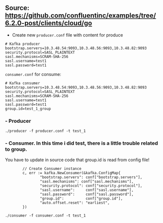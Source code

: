 ## Source: https://github.com/confluentinc/examples/tree/6.2.0-post/clients/cloud/go

- Create new `producer.conf` file with content for produce
```
# Kafka producer
bootstrap.servers=10.3.48.54:9093,10.3.48.56:9093,10.3.48.82:9093
security.protocol=SASL_PLAINTEXT
sasl.mechanisms=SCRAM-SHA-256
sasl.username=test1
sasl.password=test1
```

`consumer.conf` for consume:
```
# Kafka consumer
bootstrap.servers=10.3.48.54:9093,10.3.48.56:9093,10.3.48.82:9093
security.protocol=SASL_PLAINTEXT
sasl.mechanisms=SCRAM-SHA-256
sasl.username=test1
sasl.password=test1
group.id=test_1_group
```
### - Producer
```
./producer -f producer.conf -t test_1
```
### - Consumer. In this time i did test, there is a little trouble related to group. 

You have to update in source code that group.id is read from config file!
```
        // Create Consumer instance
        c, err := kafka.NewConsumer(&kafka.ConfigMap{
                "bootstrap.servers": conf["bootstrap.servers"],
                "sasl.mechanisms": conf["sasl.mechanisms"],
                "security.protocol": conf["security.protocol"],
                "sasl.username":     conf["sasl.username"],
                "sasl.password":     conf["sasl.password"],
                "group.id":          conf["group.id"],
                "auto.offset.reset": "earliest",
        })
```

```
./consumer -f consumer.conf -t test_1
```


